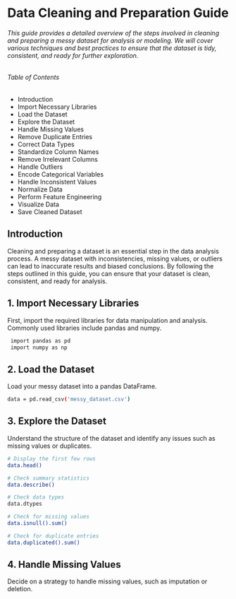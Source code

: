 # Data Cleaning and Preparation Guide
###### This guide provides a detailed overview of the steps involved in cleaning and preparing a messy dataset for analysis or modeling. We will cover various techniques and best practices to ensure that the dataset is tidy, consistent, and ready for further exploration.

###### Table of Contents
* Introduction
* Import Necessary Libraries
* Load the Dataset
* Explore the Dataset
* Handle Missing Values
* Remove Duplicate Entries
* Correct Data Types
* Standardize Column Names
* Remove Irrelevant Columns
* Handle Outliers
* Encode Categorical Variables
* Handle Inconsistent Values
* Normalize Data
* Perform Feature Engineering
* Visualize Data
* Save Cleaned Dataset

## Introduction <a name="introduction"></a>

Cleaning and preparing a dataset is an essential step in the data analysis process. A messy dataset with inconsistencies, missing values, or outliers can lead to inaccurate results and biased conclusions. By following the steps outlined in this guide, you can ensure that your dataset is clean, consistent, and ready for analysis.

## 1. Import Necessary Libraries <a name="import-necessary-libraries"></a>
First, import the required libraries for data manipulation and analysis. Commonly used libraries include pandas and numpy.

```bash
 import pandas as pd
 import numpy as np
```

## 2. Load the Dataset <a name="load-the-dataset"></a>
Load your messy dataset into a pandas DataFrame.

```bash
data = pd.read_csv('messy_dataset.csv')

```

## 3. Explore the Dataset <a name="explore-the-dataset"></a>
Understand the structure of the dataset and identify any issues such as missing values or duplicates.

```bash
# Display the first few rows
data.head()

# Check summary statistics
data.describe()

# Check data types
data.dtypes

# Check for missing values
data.isnull().sum()

# Check for duplicate entries
data.duplicated().sum()
```

## 4. Handle Missing Values <a name="handle-missing-values"></a>
Decide on a strategy to handle missing values, such as imputation or deletion.